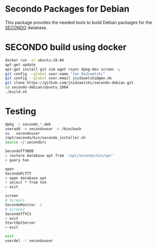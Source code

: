 # Secondo Packages for Debian
This package provides the needed tools to build Debian packages for the [SECONDO](http://dna.fernuni-hagen.de/secondo/) database. 


# SECONDO build using docker
```bash
docker run -it ubuntu:18.04
apt-get update
apt-get install git vim wget rsync dpkg-dev screen -y
git config --global user.name "Jan Nidzwetzki"
git config --global user.email jnidzwetzki@gmx.de
git clone https://github.com/jnidzwetzki/secondo-debian.git
cd secondo-debian/ubuntu_1804
./build.sh
```

# Testing 
```bash
dpkg -i secondo_*.deb
useradd -m secondouser -s /bin/bash
su - secondouser
/opt/secondo/bin/secondo_installer.sh
source ~/.secondorc

SecondoTTYBDB
> restore database opt from '/opt/secondo/bin/opt'
> query ten

open 
SecondoPLTTY
> open database opt
> select * from ten
> exit

screen
# Screen1
SecondoMonitor -s
# Screen2
SecondoTTYCS
> exit
StartOptServer
> exit

exit
userdel -r secondouser
```
